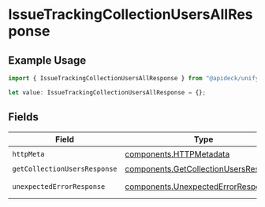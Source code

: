 # IssueTrackingCollectionUsersAllResponse

## Example Usage

```typescript
import { IssueTrackingCollectionUsersAllResponse } from "@apideck/unify/models/operations";

let value: IssueTrackingCollectionUsersAllResponse = {};
```

## Fields

| Field                                                                                          | Type                                                                                           | Required                                                                                       | Description                                                                                    |
| ---------------------------------------------------------------------------------------------- | ---------------------------------------------------------------------------------------------- | ---------------------------------------------------------------------------------------------- | ---------------------------------------------------------------------------------------------- |
| `httpMeta`                                                                                     | [components.HTTPMetadata](../../models/components/httpmetadata.md)                             | :heavy_check_mark:                                                                             | N/A                                                                                            |
| `getCollectionUsersResponse`                                                                   | [components.GetCollectionUsersResponse](../../models/components/getcollectionusersresponse.md) | :heavy_minus_sign:                                                                             | Users                                                                                          |
| `unexpectedErrorResponse`                                                                      | [components.UnexpectedErrorResponse](../../models/components/unexpectederrorresponse.md)       | :heavy_minus_sign:                                                                             | Unexpected error                                                                               |